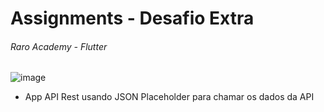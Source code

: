 # **Assignments - Desafio Extra**

###### Raro Academy - Flutter

![image](https://user-images.githubusercontent.com/74558321/125550335-05c2836d-1bd5-4b81-a93d-febc0c1276eb.png)

- App API Rest usando JSON Placeholder para chamar os dados da API
